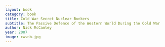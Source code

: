 ```yaml
---
layout: book
category: book
title: Cold War Secret Nuclear Bunkers
subtitle: The Passive Defence of the Western World During the Cold War
author: Nick McCamley
year: 2007
image: cwsnb.jpg
---
```

